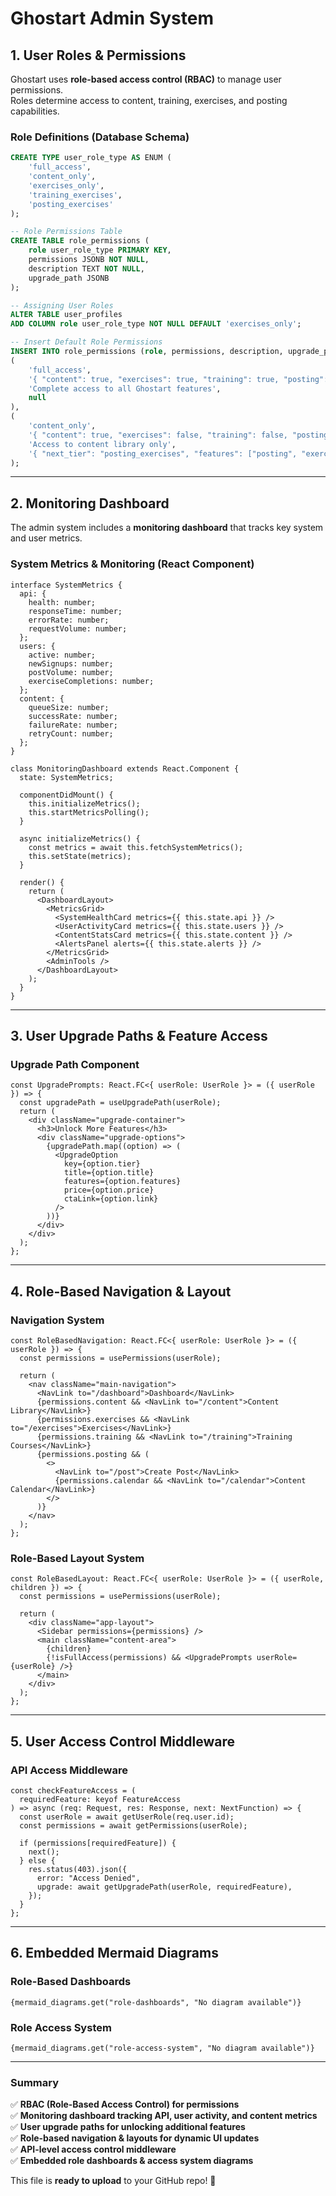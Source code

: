 # Ghostart Admin System

## 1. User Roles & Permissions

Ghostart uses **role-based access control (RBAC)** to manage user permissions.  
Roles determine access to content, training, exercises, and posting capabilities.

### **Role Definitions (Database Schema)**
```sql
CREATE TYPE user_role_type AS ENUM (
    'full_access',
    'content_only',
    'exercises_only',
    'training_exercises',
    'posting_exercises'
);

-- Role Permissions Table
CREATE TABLE role_permissions (
    role user_role_type PRIMARY KEY,
    permissions JSONB NOT NULL,
    description TEXT NOT NULL,
    upgrade_path JSONB
);

-- Assigning User Roles
ALTER TABLE user_profiles
ADD COLUMN role user_role_type NOT NULL DEFAULT 'exercises_only';

-- Insert Default Role Permissions
INSERT INTO role_permissions (role, permissions, description, upgrade_path) VALUES
(
    'full_access',
    '{ "content": true, "exercises": true, "training": true, "posting": true, "calendar": true }',
    'Complete access to all Ghostart features',
    null
),
(
    'content_only',
    '{ "content": true, "exercises": false, "training": false, "posting": false, "calendar": false }',
    'Access to content library only',
    '{ "next_tier": "posting_exercises", "features": ["posting", "exercises"] }'
);
```

---

## 2. Monitoring Dashboard

The admin system includes a **monitoring dashboard** that tracks key system and user metrics.

### **System Metrics & Monitoring (React Component)**
```tsx
interface SystemMetrics {
  api: {
    health: number;
    responseTime: number;
    errorRate: number;
    requestVolume: number;
  };
  users: {
    active: number;
    newSignups: number;
    postVolume: number;
    exerciseCompletions: number;
  };
  content: {
    queueSize: number;
    successRate: number;
    failureRate: number;
    retryCount: number;
  };
}

class MonitoringDashboard extends React.Component {
  state: SystemMetrics;

  componentDidMount() {
    this.initializeMetrics();
    this.startMetricsPolling();
  }

  async initializeMetrics() {
    const metrics = await this.fetchSystemMetrics();
    this.setState(metrics);
  }

  render() {
    return (
      <DashboardLayout>
        <MetricsGrid>
          <SystemHealthCard metrics={{ this.state.api }} />
          <UserActivityCard metrics={{ this.state.users }} />
          <ContentStatsCard metrics={{ this.state.content }} />
          <AlertsPanel alerts={{ this.state.alerts }} />
        </MetricsGrid>
        <AdminTools />
      </DashboardLayout>
    );
  }
}
```

---

## 3. User Upgrade Paths & Feature Access

### **Upgrade Path Component**
```tsx
const UpgradePrompts: React.FC<{ userRole: UserRole }> = ({ userRole }) => {
  const upgradePath = useUpgradePath(userRole);
  return (
    <div className="upgrade-container">
      <h3>Unlock More Features</h3>
      <div className="upgrade-options">
        {upgradePath.map((option) => (
          <UpgradeOption
            key={option.tier}
            title={option.title}
            features={option.features}
            price={option.price}
            ctaLink={option.link}
          />
        ))}
      </div>
    </div>
  );
};
```

---

## 4. Role-Based Navigation & Layout

### **Navigation System**
```tsx
const RoleBasedNavigation: React.FC<{ userRole: UserRole }> = ({ userRole }) => {
  const permissions = usePermissions(userRole);

  return (
    <nav className="main-navigation">
      <NavLink to="/dashboard">Dashboard</NavLink>
      {permissions.content && <NavLink to="/content">Content Library</NavLink>}
      {permissions.exercises && <NavLink to="/exercises">Exercises</NavLink>}
      {permissions.training && <NavLink to="/training">Training Courses</NavLink>}
      {permissions.posting && (
        <>
          <NavLink to="/post">Create Post</NavLink>
          {permissions.calendar && <NavLink to="/calendar">Content Calendar</NavLink>}
        </>
      )}
    </nav>
  );
};
```

### **Role-Based Layout System**
```tsx
const RoleBasedLayout: React.FC<{ userRole: UserRole }> = ({ userRole, children }) => {
  const permissions = usePermissions(userRole);

  return (
    <div className="app-layout">
      <Sidebar permissions={permissions} />
      <main className="content-area">
        {children}
        {!isFullAccess(permissions) && <UpgradePrompts userRole={userRole} />}
      </main>
    </div>
  );
};
```

---

## 5. User Access Control Middleware

### **API Access Middleware**
```tsx
const checkFeatureAccess = (
  requiredFeature: keyof FeatureAccess
) => async (req: Request, res: Response, next: NextFunction) => {
  const userRole = await getUserRole(req.user.id);
  const permissions = await getPermissions(userRole);

  if (permissions[requiredFeature]) {
    next();
  } else {
    res.status(403).json({
      error: "Access Denied",
      upgrade: await getUpgradePath(userRole, requiredFeature),
    });
  }
};
```

---

## 6. Embedded Mermaid Diagrams

### **Role-Based Dashboards**
```mermaid
{mermaid_diagrams.get("role-dashboards", "No diagram available")}
```

### **Role Access System**
```mermaid
{mermaid_diagrams.get("role-access-system", "No diagram available")}
```

---

### **Summary**
✅ **RBAC (Role-Based Access Control) for permissions**  
✅ **Monitoring dashboard tracking API, user activity, and content metrics**  
✅ **User upgrade paths for unlocking additional features**  
✅ **Role-based navigation & layouts for dynamic UI updates**  
✅ **API-level access control middleware**  
✅ **Embedded role dashboards & access system diagrams**  

This file is **ready to upload** to your GitHub repo! 🚀  
